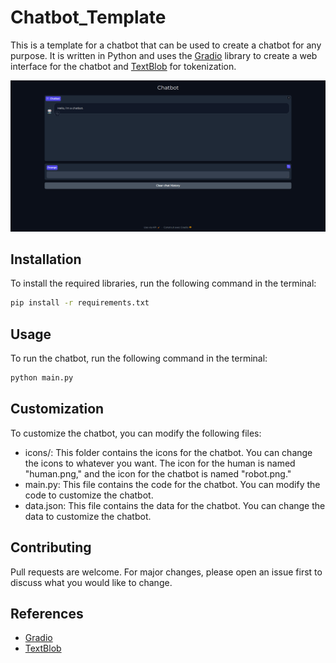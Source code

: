 # Chatbot_Template

This is a template for a chatbot that can be used to create a chatbot for any purpose. It is written in Python and 
uses the [Gradio](https://gradio.app/) library to create a web interface for the chatbot and 
[TextBlob](https://textblob.readthedocs.io/en/dev/) for tokenization.

![Chatbot Screenshot 1](demo.png)


## Installation

To install the required libraries, run the following command in the terminal:

```bash
pip install -r requirements.txt
```

## Usage

To run the chatbot, run the following command in the terminal:

```bash
python main.py
```

## Customization

To customize the chatbot, you can modify the following files:
- icons/: This folder contains the icons for the chatbot. You can change the icons to whatever you want. The icon for the human is named "human.png," and the icon for the chatbot is named "robot.png."
- main.py: This file contains the code for the chatbot. You can modify the code to customize the chatbot.
- data.json: This file contains the data for the chatbot. You can change the data to customize the chatbot.

## Contributing
Pull requests are welcome. For major changes, please open an issue first to discuss what you would like to change.

## References
- [Gradio](https://gradio.app/)
- [TextBlob](https://textblob.readthedocs.io/en/dev/)